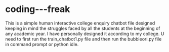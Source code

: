 # coding---freak

This is a simple human interactive college enquiry chatbot file designed keeping in mind the struggles faced by all the students at the beginning of any academic year. I have personally designed it according to my college.
U need to first run the train_chatbot1.py file and then run the bubbleori.py file in command prompt or python idle.
